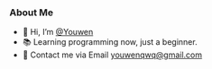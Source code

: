### About Me

- 👋 Hi, I’m [@Youwen](https://welain.com)
- 📚 Learning programming now, just a beginner.
- 🦜 Contact me via Email youwenqwq@gmail.com
